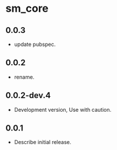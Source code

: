 # sm_core

## 0.0.3

* update pubspec.

## 0.0.2

* rename.

## 0.0.2-dev.4

* Development version, Use with caution.

## 0.0.1

* Describe initial release.
